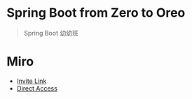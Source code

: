 # Spring Boot from Zero to Oreo
> Spring Boot 幼幼班

# Miro
* [Invite Link](https://miro.com/welcomeonboard/cUlrOWN3VXZDb2lUUE5nNVdBZGNhT1pickNMTGF2eEhXV211VEJqREJlQVhwSENvR1BjOUxYajFnTEphQThyUnwzNDU4NzY0NTE1ODg5MzM0MzM4fDI=?share_link_id=316878638413)
* [Direct Access](https://miro.com/app/board/uXjVMLZjcL0=/)
